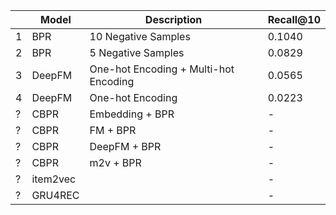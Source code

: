 | |Model|Description|Recall@10| 
|-|---|-------|---|
|1|BPR|10 Negative Samples|0.1040|
|2|BPR|5 Negative Samples|0.0829|
|3|DeepFM|One-hot Encoding + Multi-hot Encoding|0.0565|
|4|DeepFM|One-hot Encoding|0.0223|
|?|CBPR|Embedding + BPR|-|
|?|CBPR|FM + BPR|-|
|?|CBPR|DeepFM + BPR|-|
|?|CBPR|m2v + BPR|-|
|?|item2vec||-|
|?|GRU4REC||-|